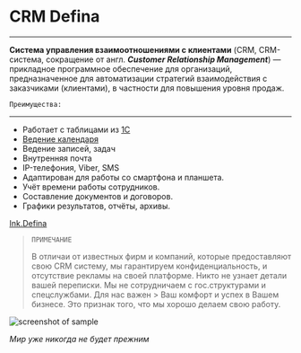 # CRM Defina
-------------------------
**Система управления взаимоотношениями с клиентами**
(CRM, CRM-система, сокращение от англ. ***Customer Relationship Management***) — прикладное программное обеспечение для организаций, предназначенное для автоматизации стратегий взаимодействия с заказчиками (клиентами), в частности для повышения уровня продаж.


`Преимущества:`
***
* Работает с таблицами из [1С](http://1c.ru)
* [Ведение календаря](https://crmdefina.github.io/calendar.html)
* Ведение записей, задач
* Внутренняя почта
* IP-телефония, Viber, SMS
* Адаптирован для работы со смартфона и планшета.
* Учёт времени работы сотрудников.
* Составление документов и договоров.
* Графики результатов, отчёты, архивы.

[Ink.Defina](https://defina.ru)

> `ПРИМЕЧАНИЕ`
> 
> В отличаи от известных фирм и компаний, которые предоставляют свою CRM систему, мы гарантируем конфиденциальность, и отсутствие 
> рекламы на своей платформе. Никто не узнает детали вашей переписки. Мы не сотрудничаем с гос.структурами и спецслужбами. Для нас важен > Ваш комфорт и успех в Вашем бизнесе. Это признак того, что мы хорошо делаем свою работу.

![screenshot of sample](https://pp.userapi.com/c841331/v841331912/2de8c/4UpgSMtYOgk.jpg)

_Мир уже никогда не будет прежним_
